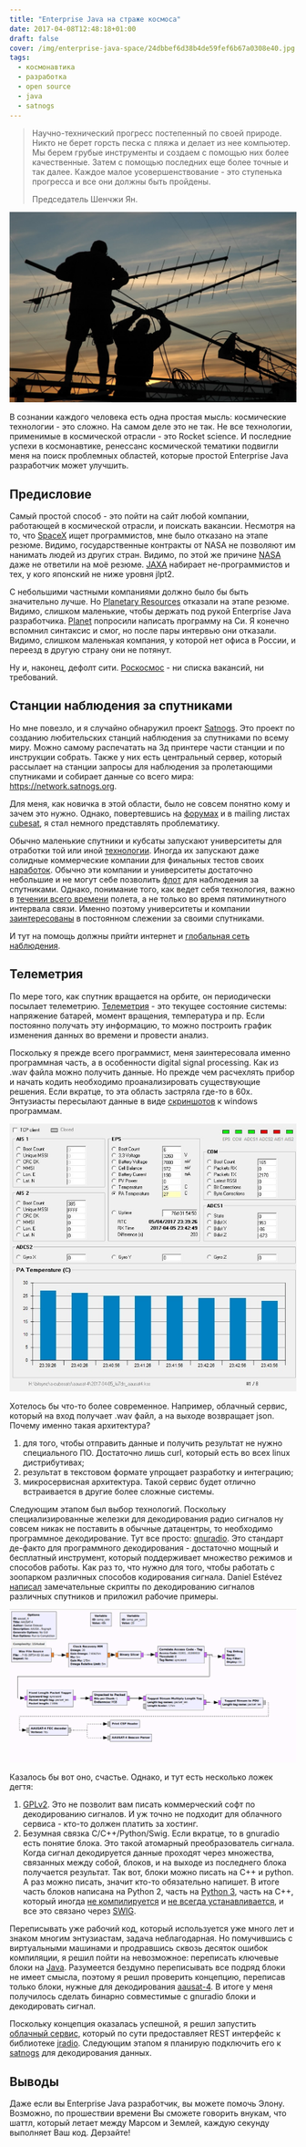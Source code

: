 ```yaml
---
title: "Enterprise Java на страже космоса"
date: 2017-04-08T12:48:18+01:00
draft: false
cover: /img/enterprise-java-space/24dbbef6d38b4de59fef6b67a0308e40.jpg
tags:
  - космонавтика
  - разработка
  - open source
  - java
  - satnogs
---
```

> Научно-технический прогресс постепенный по своей природе. Никто не берет горсть песка с пляжа и делает из нее компьютер. Мы берем грубые инструменты и создаем с помощью них более качественные. Затем с помощью последних еще более точные и так далее. Каждое малое усовершенствование - это ступенька прогресса и все они должны быть пройдены. 
>
> Председатель Шенчжи Ян.

![](/img/enterprise-java-space/24dbbef6d38b4de59fef6b67a0308e40.jpg)

В сознании каждого человека есть одна простая мысль: космические технологии - это сложно. На самом деле это не так. Не все технологии, применимые в космической отрасли - это Rocket science. И последние успехи в космонавтике, ренессанс космической тематики подвигли меня на поиск проблемных областей, которые простой Enterprise Java разработчик может улучшить.
<cut />
<h2>Предисловие</h2>
Самый простой способ - это пойти на сайт любой компании, работающей в космической отрасли, и поискать вакансии. Несмотря на то, что <a href="http://www.spacex.com/careers">SpaceX</a> ищет программистов, мне было отказано на этапе резюме. Видимо, государственные контракты от NASA не позволяют им нанимать людей из других стран. Видимо, по этой же причине <a href="https://www.linkedin.com/jobs/search/?keywords=nasa&f_C=2003">NASA</a> даже не ответили на моё резюме. <a href="http://global.jaxa.jp/about/employ/index.html">JAXA</a> набирает не-программистов и тех, у кого японский не ниже уровня jlpt2.

С небольшими частными компаниями должно было бы быть значительно лучше. Но <a href="http://www.planetaryresources.com/careers/#pri-workplace">Planetary Resources</a> отказали на этапе резюме. Видимо, слишком маленькие, чтобы держать под рукой Enterprise Java разработчика. <a href="https://www.planet.com/company/careers/?office=View%20All&department=Software%20Engineering">Planet</a> попросили написать программу на Си. Я конечно вспомнил синтаксис и смог, но после пары интервью они отказали. Видимо, слишком маленькая компания, у которой нет офиса в России, и переезд в другую страну они не потянут.

Ну и, наконец, дефолт сити. <a href="https://www.roscosmos.ru/23310/">Роскосмос</a> - ни списка вакансий, ни требований.

<h2>Станции наблюдения за спутниками</h2>
Но мне повезло, и я случайно обнаружил проект <a href="https://geektimes.ru/post/241834/">Satnogs</a>. Это проект по созданию любительских станций наблюдения за спутниками по всему миру. Можно самому распечатать на 3д принтере части станции и по инструкции собрать. Также у них есть центральный сервер, который рассылает на станции запросы для наблюдения за пролетающими спутниками и собирает данные со всего мира: <a href="https://network.satnogs.org">https://network.satnogs.org</a>. 

Для меня, как новичка в этой области, было не совсем понятно кому и зачем это нужно. Однако, повертевшись на <a href="https://community.satnogs.org">форумах</a> и в mailing листах <a href="http://www.cubesat.org/mailinglist">cubesat</a>, я стал немного представлять проблематику.

Обычно маленькие спутники и кубсаты запускают университеты для отработки той или иной <a href="http://sail.planetary.org">технологии</a>. Иногда их запускают даже солидные коммерческие компании для финальных тестов своих <a href="https://www.nasa.gov/centers/ames/engineering/projects/nodes">наработок</a>. Обычно эти компании и университеты достаточно небольшие и не могут себе позволить <a href="https://geektimes.ru/company/mailru/blog/280132/">флот</a> для наблюдения за спутниками. Однако, понимание того, как ведет себя технология, важно в <a href="https://geektimes.ru/post/251506/">течении всего времени</a> полета, а не только во время пятиминутного интервала связи. Именно поэтому университеты и компании <a href="http://www.space.aau.dk/aausat4/index.php?n=Main.ReportBeaconsAndPassInfo">заинтересованы</a> в постоянном слежении за своими спутниками.

И тут на помощь должны прийти интернет и <a href="https://en.wikipedia.org/wiki/Space_Communications_and_Navigation_Program">глобальная сеть наблюдения</a>.

<h2>Телеметрия</h2>
По мере того, как спутник вращается на орбите, он периодически посылает телеметрию. <a href="https://ru.wikipedia.org/wiki/Телеметрия">Телеметрия</a> - это текущее состояние системы: напряжение батарей, момент вращения, температура и пр. Если постоянно получать эту информацию, то можно построить график изменения данных во времени и провести анализ.

Поскольку я прежде всего программист, меня заинтересовала именно программная часть, а в особенности digital signal processing. Как из .wav файла можно получить данные. Но прежде чем расчехлять прибор и начать кодить необходимо проанализировать существующие решения. Если вкратце, то эта область застряла где-то в 60х. Энтузиасты пересылают данные в виде <a href="http://www.dk3wn.info/p/?cat=8">скриншотов</a> к windows программам. 

![](/img/enterprise-java-space/192591f0007246fc8cc434b47e76ef4f.jpg)

Хотелось бы что-то более современное. Например, облачный сервис, который на вход получает .wav файл, а на выходе возвращает json. Почему именно такая архитектура?

<ol>
<li>для того, чтобы отправить данные и получить результат не нужно специального ПО. Достаточно лишь curl, который есть во всех linux дистрибутивах;</li>
<li>результат в текстовом формате упрощает разработку и интеграцию;</li>
<li>микросервисная архитектура. Такой сервис будет отлично встраивается в другие более сложные системы.</li>
</ol>
Следующим этапом был выбор технологий. Поскольку специализированные железки для декодирования радио сигналов ну совсем никак не поставить в обычные датацентры, то необходимо программное декодирование. Тут все просто: <a href="http://gnuradio.org">gnuradio</a>. Это стандарт де-факто для программного декодирования - достаточно мощный и бесплатный инструмент, который поддерживает множество режимов и способов работы. Как раз то, что нужно для того, чтобы работать с зоопарком различных способов кодирования сигнала. Daniel Estévez <a href="https://github.com/daniestevez/gr-satellites">написал</a> замечательные скрипты по декодированию сигналов различных спутников и приложил рабочие примеры.

![](/img/enterprise-java-space/e9ddc3c4bc8e448f8ca1d6f7e0b99e79.png)

Казалось бы вот оно, счастье. Однако, и тут есть несколько ложек дегтя:

<ol>
<li><a href="https://www.gnu.org/licenses/old-licenses/gpl-2.0.ru.html">GPLv2</a>. Это не позволит вам писать коммерческий софт по декодированию сигналов. И уж точно не подходит для облачного сервиса - кто-то должен платить за хостинг.</li>
<li>Безумная связка C/C++/Python/Swig. Если вкратце, то в gnuradio есть понятие блока. Это такой атомарный преобразователь сигнала. Когда сигнал декодируется данные проходят через множества, связанных между собой, блоков, и на выходе из последнего блока получается результат. Так вот, блоки можно писать на С++ и python. А раз можно писать, значит кто-то обязательно напишет. В итоге часть блоков написана на Python 2, часть на <a href="https://github.com/gnuradio/gnuradio/issues/1153">Python 3</a>, часть на C++, который иногда <a href="http://stackoverflow.com/questions/24898791/gnu-radio-build-error-no-rule-to-make-target-filter-generated-includes-neede">не компилируется</a> и <a href="https://wiki.gnuradio.org/index.php/MacInstall">не всегда устанавливается</a>, и все это связано через <a href="http://www.swig.org">SWIG</a>.</li>
</ol>
Переписывать уже рабочий код, который используется уже много лет и знаком многим энтузиастам, задача неблагодарная. Но помучившись с виртуальными машинами и продравшись сквозь десяток ошибок компиляции, я решил пойти на невозможное: переписать ключевые блоки на <a href="https://github.com/dernasherbrezon/jradio">Java</a>. Разумеется бездумно переписывать все подряд блоки не имеет смысла, поэтому я решил проверить концепцию, переписав только блоки, нужные для декодирования <a href="https://github.com/daniestevez/gr-aausat">aausat-4</a>. В итоге у меня получилось сделать бинарно совместимые с gnuradio блоки и декодировать сигнал.

Поскольку концепция оказалась успешной, я решил запустить <a href="https://r2cloud.ru">облачный сервис</a>, который по сути предоставляет REST интерфейс к библиотеке <a href="https://github.com/dernasherbrezon/jradio">jradio</a>. Следующим этапом я планирую подключить его к <a href="https://network.satnogs.org">satnogs</a> для декодирования данных. 

<h2>Выводы</h2>
Даже если вы Enterprise Java разработчик, вы можете помочь Элону. Возможно, по прошествии времени Вы сможете говорить внукам, что шаттл, который летает между Марсом и Землей, каждую секунду выполняет Ваш код. Дерзайте!